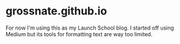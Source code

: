 # grossnate.github.io

For now I'm using this as my Launch School blog. I started off using Medium but its tools for formatting text are way too limited.

